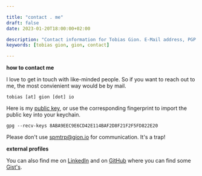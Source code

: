 ```yaml
---

title: "contact . me"  
draft: false
date: 2023-01-20T18:00:00+02:00  

description: "Contact information for Tobias Gion. E-Mail address, PGP keys, LinkedIn and Github."  
keywords: [tobias gion, gion, contact]  

---
```


**how to contact me**

I love to get in touch with like-minded people. So if you want to reach out to me, the most convienient way would be by mail.

```
tobias [at] gion [dot] io
```
Here is my [public key](/public/pgp_pub_tobias_at_gion_io.asc), or use the corresponding fingerprint to import the public key into your keychain.

```
gpg --recv-keys 8ABA9EEC9E6CD42E114BAF2D8F21F2F5FD822E20
```

Please don't use [spmtrp@gion.io](mailto:spmtrp@gion.io) for communication. It's a trap!

**external profiles**

You can also find me on [LinkedIn](https://www.linkedin.com/in/tgion/) and on [GitHub](https://github.com/TGion) where you can find some  [Gist's](https://gist.github.com/TGion).


